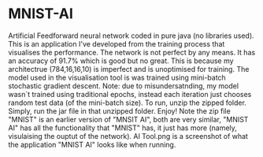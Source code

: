# MNIST-AI
Artificial Feedforward neural network coded in pure java (no libraries used). This is an application I've developed from the training process that visualises the performance. The network is not perfect by any means. It has an accuracy of 91.7% which is good but no great. This is because my architectrue (784,16,16,10) is imperfect and is unoptimised for training. The model used in the visualisation tool is was trained using mini-batch stochastic gradient descent. Note: due to misundersatnding, my model wasn`t trained using traditional epochs, instead each iteration just chooses random test data (of the mini-batch size). To run, unzip the zipped folder. Simply, run the jar file in that unzipped folder. Enjoy! Note the zip file "MNIST" is an earlier version of "MNSIT AI", both are very similar, "MNIST AI" has all the functionality that "MNIST" has, it just has more (namely, visulaising the ouptut of the network). AI Tool.png is a screenshot of what the application "MNIST AI" looks like when running.
